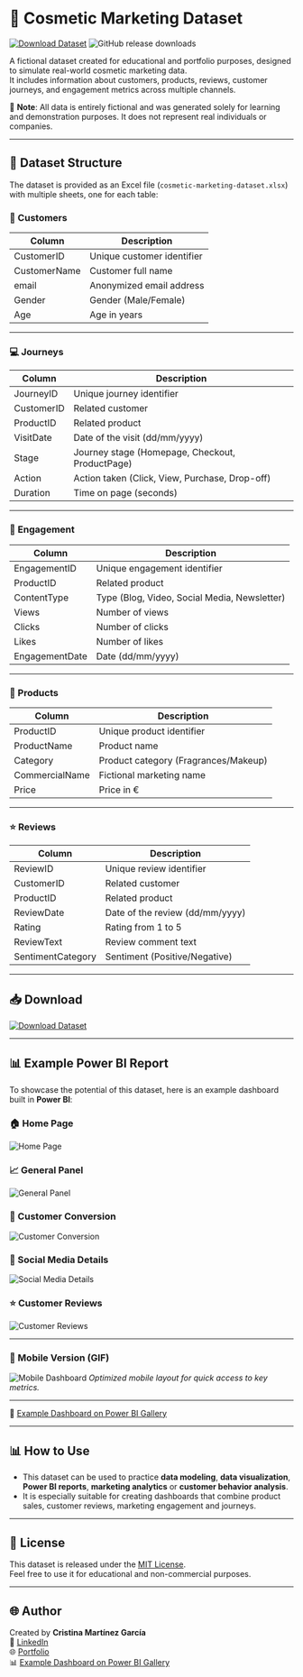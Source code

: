 # 💄 Cosmetic Marketing Dataset

[![Download Dataset](https://img.shields.io/badge/Download-Dataset-blue?style=for-the-badge&logo=github)](https://github.com/Cristina-MG/Cosmetic-Marketing-Dataset/releases/download/v1.0/cosmetic-marketing-dataset.xlsx)
![GitHub release downloads](https://img.shields.io/github/downloads/Cristina-MG/Cosmetic-Marketing-Dataset/v1.0/total?color=green&style=for-the-badge)

A fictional dataset created for educational and portfolio purposes, designed to simulate real-world cosmetic marketing data.  
It includes information about customers, products, reviews, customer journeys, and engagement metrics across multiple channels.

📌 **Note**: All data is entirely fictional and was generated solely for learning and demonstration purposes. It does not represent real individuals or companies.

---

## 📂 Dataset Structure

The dataset is provided as an Excel file (`cosmetic-marketing-dataset.xlsx`) with multiple sheets, one for each table:

### 🧍 Customers
| Column          | Description                     |
|----------------|---------------------------------|
| CustomerID      | Unique customer identifier       |
| CustomerName    | Customer full name               |
| email            | Anonymized email address         |
| Gender           | Gender (Male/Female)             |
| Age               | Age in years                     |

---

### 💻 Journeys
| Column         | Description                          |
|---------------|--------------------------------------|
| JourneyID       | Unique journey identifier             |
| CustomerID      | Related customer                     |
| ProductID        | Related product                      |
| VisitDate         | Date of the visit (dd/mm/yyyy)       |
| Stage              | Journey stage (Homepage, Checkout, ProductPage) |
| Action             | Action taken (Click, View, Purchase, Drop-off)  |
| Duration           | Time on page (seconds)               |

---

### 📣 Engagement
| Column         | Description                          |
|---------------|--------------------------------------|
| EngagementID    | Unique engagement identifier           |
| ProductID           | Related product                         |
| ContentType          | Type (Blog, Video, Social Media, Newsletter) |
| Views                     | Number of views                       |
| Clicks                     | Number of clicks                      |
| Likes                        | Number of likes                         |
| EngagementDate              | Date (dd/mm/yyyy)                          |

---

### 💅 Products
| Column         | Description                          |
|---------------|--------------------------------------|
| ProductID          | Unique product identifier                |
| ProductName         | Product name                                 |
| Category               | Product category (Fragrances/Makeup)      |
| CommercialName          | Fictional marketing name                       |
| Price                         | Price in €                                           |

---

### ⭐ Reviews
| Column         | Description                          |
|---------------|--------------------------------------|
| ReviewID           | Unique review identifier                  |
| CustomerID         | Related customer                              |
| ProductID              | Related product                                   |
| ReviewDate                 | Date of the review (dd/mm/yyyy)                        |
| Rating                           | Rating from 1 to 5                                         |
| ReviewText                           | Review comment text                                           |
| SentimentCategory                           | Sentiment (Positive/Negative)                                             |

---

## 📥 Download

[![Download Dataset](https://img.shields.io/badge/Download-Dataset-blue?style=for-the-badge&logo=github)](https://github.com/Cristina-MG/Cosmetic-Marketing-Dataset/releases/download/v1.0/cosmetic-marketing-dataset.xlsx)

---

## 📊 Example Power BI Report

To showcase the potential of this dataset, here is an example dashboard built in **Power BI**:

### 🏠 Home Page
![Home Page](https://cristina-mg.github.io/assets/images/proyectos/Marketing-cosmetic/home.png)

### 📈 General Panel
![General Panel](https://cristina-mg.github.io/assets/images/proyectos/Marketing-cosmetic/P1.PNG)

### 🔄 Customer Conversion
![Customer Conversion](https://cristina-mg.github.io/assets/images/proyectos/Marketing-cosmetic/P2.PNG)

### 📣 Social Media Details
![Social Media Details](https://cristina-mg.github.io/assets/images/proyectos/Marketing-cosmetic/P3.PNG)

### ⭐ Customer Reviews
![Customer Reviews](https://cristina-mg.github.io/assets/images/proyectos/Marketing-cosmetic/P4.PNG)

---

### 📱 Mobile Version (GIF)
![Mobile Dashboard](https://cristina-mg.github.io/assets/images/proyectos/Marketing-cosmetic/App-Essenza.gif)
*Optimized mobile layout for quick access to key metrics.*

---

🔗 [Example Dashboard on Power BI Gallery](https://community.fabric.microsoft.com/t5/Data-Stories-Gallery/Dashboard-de-Engagement-y-Satisfacci%C3%B3n-del-Cliente/td-p/4820550)

---

## 📊 How to Use
- This dataset can be used to practice **data modeling**, **data visualization**, **Power BI reports**, **marketing analytics** or **customer behavior analysis**.
- It is especially suitable for creating dashboards that combine product sales, customer reviews, marketing engagement and journeys.

---

## 📎 License
This dataset is released under the [MIT License](LICENSE).  
Feel free to use it for educational and non-commercial purposes.

---

## 🌐 Author
Created by **Cristina Martínez García**  
🔗 [LinkedIn](https://www.linkedin.com/in/cristina-mart%C3%ADnez-garc%C3%ADa-data/)  
🌐 [Portfolio](https://cristina-mg.github.io/)  
📊 [Example Dashboard on Power BI Gallery](https://community.fabric.microsoft.com/t5/Data-Stories-Gallery/Dashboard-de-Engagement-y-Satisfacci%C3%B3n-del-Cliente/td-p/4820550)
